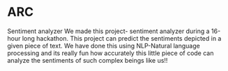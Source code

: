# ARC
Sentiment analyzer
We made this project- sentiment analyzer during a 16-hour long hackathon. This project can predict the sentiments depicted in a given piece of text. We have done this using NLP-Natural language processing and its really fun how accurately this little piece of code can analyze the sentiments of such complex beings like us!!
